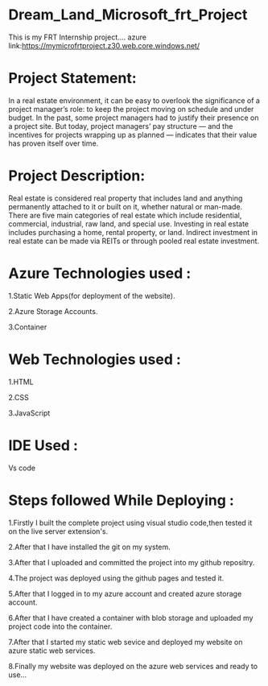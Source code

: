 # Dream_Land_Microsoft_frt_Project

This is my FRT Internship project....
azure link:https://mymicrofrtproject.z30.web.core.windows.net/


# Project Statement:

In a real estate environment, it can be easy to overlook the significance of a project manager’s role: to keep the project moving on schedule and under budget. In the past, some project managers had to justify their presence on a project site. But today, project managers’ pay structure — and the incentives for projects wrapping up as planned — indicates that their value has proven itself over time. 
 
# Project Description:

Real estate is considered real property that includes land and anything permanently attached to it or built on it, whether natural or man-made. There are five main categories of real estate which include residential, commercial, industrial, raw land, and special use. Investing in real estate includes purchasing a home, rental property, or land. Indirect investment in real estate can be made via REITs or through pooled real estate investment.

# Azure Technologies used :

1.Static Web Apps(for deployment of the website).

2.Azure Storage Accounts.

3.Container

# Web Technologies used :

1.HTML

2.CSS

3.JavaScript

# IDE Used :

Vs code

# Steps followed While Deploying :

1.Firstly I built the complete project using visual studio code,then tested it on the live server extension's.

2.After that I have installed the git on my system.

3.After that I uploaded and committed the project into my github repositry.

4.The project was deployed using the github pages and tested it.

5.After that I logged in to my azure account and created azure storage account.

6.After that I have created a container with blob storage and uploaded my project code into the container.

7.After that I started my static web sevice and deployed my website on azure static web services.

8.Finally my website was deployed on the azure web services and ready to use...
